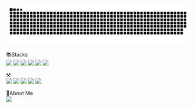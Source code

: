 ![snake gif](https://github.com/JeonJe/JeonJe/blob/output/github-contribution-grid-snake.svg)


📚Stacks</br>
<img src="https://img.shields.io/badge/C-A8B9CC?style=flat&logo=C&logoColor=white"/>
<img src="https://img.shields.io/badge/Python-3776AB?style=flat&logo=Python&logoColor=white"/>
<img src="https://img.shields.io/badge/React-61DAFB?style=flat&logo=React&logoColor=white"/>
<img src="https://img.shields.io/badge/Next.js-000000?style=flat&logo=Next.js&logoColor=white"/>
<img src="https://img.shields.io/badge/WebRTC-333333?style=flat&logo=WebRTC&logoColor=white"/>
<img src="https://img.shields.io/badge/Go-00ADD8?style=flat&logoGo&logoColor=white"/>


⚒️</br>
<img src="https://img.shields.io/badge/Linux-FCC624?style=flat&logo=Linux&logoColor=white"/>
<img src="https://img.shields.io/badge/Slack-4A154B?style=flat&logo=Slack&logoColor=white"/>
<img src="https://img.shields.io/badge/Github-181717?style=flat&logo=Github&logoColor=white"/>
<img src="https://img.shields.io/badge/GitHub Actions-2088FF?style=flat&logo=GitHub Actions&logoColor=white"/>
<img src="https://img.shields.io/badge/Jenkins-D24939?style=flat&logo=Jenkins&logoColor=white"/>


🏀About Me</br>
<a href="https://premise.oopy.io/"><img src="https://img.shields.io/badge/Notion-000000?style=flat&logo=Notion&logoColor=white&link=https://premise.oopy.io"/></a>



